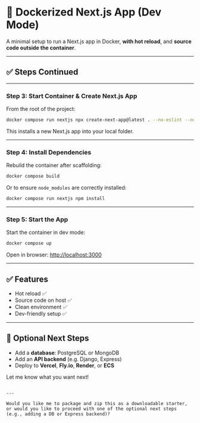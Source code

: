# 🚀 Dockerized Next.js App (Dev Mode)

A minimal setup to run a Next.js app in Docker, **with hot reload**, and **source code outside the container**.

---

## ✅ Steps Continued

---

### **Step 3: Start Container & Create Next.js App**

From the root of the project:

```bash
docker compose run nextjs npx create-next-app@latest . --no-eslint --no-tailwind --app
````

This installs a new Next.js app into your local folder.

---

### **Step 4: Install Dependencies**

Rebuild the container after scaffolding:

```bash
docker compose build
```

Or to ensure `node_modules` are correctly installed:

```bash
docker compose run nextjs npm install
```

---

### **Step 5: Start the App**

Start the container in dev mode:

```bash
docker compose up
```

Open in browser: [http://localhost:3000](http://localhost:3000)

---

## ✅ Features

* Hot reload ✅
* Source code on host ✅
* Clean environment ✅
* Dev-friendly setup ✅

---

## 🧱 Optional Next Steps

* Add a **database**: PostgreSQL or MongoDB
* Add an **API backend** (e.g. Django, Express)
* Deploy to **Vercel**, **Fly.io**, **Render**, or **ECS**

Let me know what you want next!

```

---

Would you like me to package and zip this as a downloadable starter, or would you like to proceed with one of the optional next steps (e.g., adding a DB or Express backend)?
